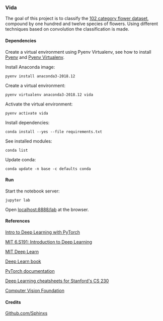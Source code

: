 ### Vida

The goal of this project is to classify the [102 category flower dataset](http://www.robots.ox.ac.uk/~vgg/data/flowers/102/), compound by one hundred and twelve species of flowers. Using different techniques based on convolution the classification is made.

#### Dependencies

Create a virtual environment using Pyenv Virtualenv, see how to install [Pyenv](https://github.com/pyenv/pyenv) and [Pyenv Virtualenv](https://github.com/pyenv/pyenv-virtualenv).

Install Anaconda image:

```shell
pyenv install anaconda3-2018.12
```

Create a virtual environment:

```shell
pyenv virtualenv anaconda3-2018.12 vida
```

Activate the virtual environment:

```shell
pyenv activate vida
```

Install dependencies:

```shell
conda install --yes --file requirements.txt
```

See installed modules:

```shell
conda list
```

Update conda:

```shell
conda update -n base -c defaults conda
```

#### Run

Start the notebook server:

```shell
jupyter lab
```

Open [localhost:8888/lab](http://localhost:8888/lab) at the browser.

#### References

[Intro to Deep Learning with PyTorch](https://www.udacity.com/course/deep-learning-pytorch--ud188)

[MIT 6.S191: Introduction to Deep Learning](https://www.youtube.com/playlist?list=PLtBw6njQRU-rwp5__7C0oIVt26ZgjG9NI)

[MIT Deep Learn](https://www.youtube.com/playlist?list=PLrAXtmErZgOeiKm4sgNOknGvNjby9efdf)

[Deep Learn book](http://www.deeplearningbook.org/)

[PyTorch documentation](https://pytorch.org/docs/stable/index.html)

[Deep Learning cheatsheets for Stanford's CS 230](https://github.com/afshinea/stanford-cs-230-deep-learning)

[Computer Vision Foundation](https://www.youtube.com/channel/UC0n76gicaarsN_Y9YShWwhw/videos)

#### Credits

[Github.com/Sphinxs](https://github.com/Sphinxs)